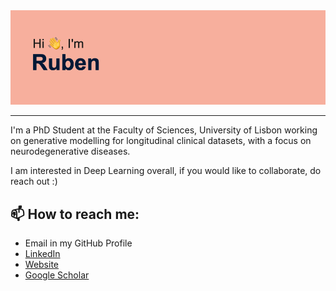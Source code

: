 <!--
### Hi there 👋
**RubenBranco/rubenbranco** is a ✨ _special_ ✨ repository because its `README.md` (this file) appears on your GitHub profile.

Here are some ideas to get you started:

- 🔭 I’m currently working on ...
- 🌱 I’m currently learning ...
- 👯 I’m looking to collaborate on ...
- 🤔 I’m looking for help with ...
- 💬 Ask me about ...
- 📫 How to reach me: ...
- 😄 Pronouns: ...
- ⚡ Fun fact: ...
-->

<img src="https://github.com/RubenBranco/rubenbranco/blob/main/header.png" alt="readme banner">

---

I'm a PhD Student at the Faculty of Sciences,  University of Lisbon working on generative modelling for longitudinal clinical datasets, with a focus on neurodegenerative diseases.

I am interested in Deep Learning overall, if you would like to collaborate, do reach out :)

## 📫 How to reach me:

- Email in my GitHub Profile
- [LinkedIn](https://www.linkedin.com/in/ruben-branco-2141641a1/)
- [Website](https://rubenbranco.github.io/)
- [Google Scholar](https://scholar.google.pt/citations?user=7nC30zwAAAAJ)
